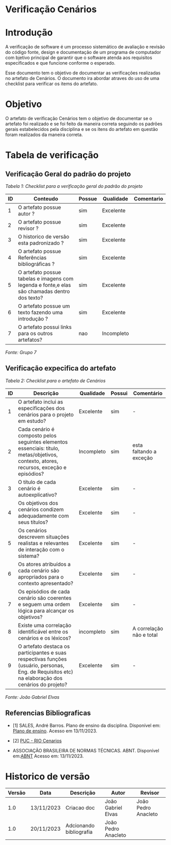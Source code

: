 # Verificação Cenários

# Introdução
A verificação de software é um processo sistemático de avaliação e revisão do código fonte, design e documentação de um programa de computador com bjetivo principal de garantir que o software atenda aos requisitos especificados e que funcione conforme o esperado. 

Esse documento tem o objetivo de documentar as verificações realizadas no artefato de Cenários. O documento ira abordar atraves do uso de uma checklist para verificar os items do artefato.

# Objetivo

O artefato de verificação Cenários tem o objetivo de documentar se o artefato foi realizado e se foi feito da maneira correta seguindo os padrões gerais estabelecidos pela disciplina e se os itens do artefato em questão foram realizados da maneira correta.

# Tabela de verificação

## Verificação Geral do padrão do projeto

*Tabela 1: Checklist para a verificação geral do padrão do projeto*

| ID  | Conteudo                                                                                      | Possue | Qualidade  | Comentario |
| --- | --------------------------------------------------------------------------------------------- | ------ | ---------- | ---------- |
| 1   | O artefato possue autor ?                                                                     | sim    | Excelente  |            |
| 2   | O artefato possue revisor ?                                                                   | sim    | Excelente  |            |
| 3   | O historico de versão esta padronizado ?                                                      | sim    | Excelente  |            |
| 4   | O artefato possue Referências bibliográficas ?                                                | sim    | Excelente  |            |
| 5   | O artefato possue tabelas e imagens com legenda e fonte,e elas são chamadas dentro dos texto? | sim    | Excelente  |            |
| 6   | O artefato possue um texto fazendo uma introdução ?                                           | sim    | Excelente  |            |
| 7   | O artefato possui links para os outros artefatos?                                             | nao    | Incompleto |            |

*Fonte: Grupo 7*

## Verificação expecifica do artefato

*Tabela 2: Checklist para o artefato de Cenários*

| ID  | Descrição                                                                                                                                         | Qualidade  | Possui | Comentário               |
| --- | ------------------------------------------------------------------------------------------------------------------------------------------------- | ---------- | ------ | ------------------------ |
| 1   | O artefato inclui as especificações dos cenários para o projeto em estudo?                                                                        | Excelente  | sim    | -                        |
| 2   | Cada cenário é composto pelos seguintes elementos essenciais: título, metas/objetivos, contexto, atores, recursos, exceção e episódios?           | Incompleto | sim    | esta faltando a exceção  |
| 3   | O título de cada cenário é autoexplicativo?                                                                                                       | Excelente  | sim    | -                        |
| 4   | Os objetivos dos cenários condizem adequadamente com seus títulos?                                                                                | Excelente  | sim    | -                        |
| 5   | Os cenários descrevem situações realistas e relevantes de interação com o sistema?                                                                | Excelente  | sim    | -                        |
| 6   | Os atores atribuídos a cada cenário são apropriados para o contexto apresentado?                                                                  | Excelente  | sim    | -                        |
| 7   | Os episódios de cada cenário são coerentes e seguem uma ordem lógica para alcançar os objetivos?                                                  | Excelente  | sim    | -                        |
| 8   | Existe uma correlação identificável entre os cenários e os léxicos?                                                                               | incompleto | sim    | A correlação não e total |
| 9   | O artefato destaca os participantes e suas respectivas funções (usuário, personas, Eng. de Requisitos etc) na elaboração dos cenários do projeto? | Excelente  | sim    | -                        |

*Fonte: João Gabriel Elvas*

## Referencias Bibliograficas

- [1] SALES, André Barros. Plano de ensino da disciplina. Disponível em: [Plano de ensino](https://aprender3.unb.br/pluginfile.php/2692699/mod_resource/content/34/Plano_de_Ensino%20RE%20022023%20Turma%202.pdf ). Acesso em 13/11/2023.

- [2] [PUC - RIO Cenarios](https://www-di.inf.puc-rio.br/~julio/bnncap3.pdf)

- ASSOCIAÇÃO BRASILEIRA DE NORMAS TÉCNICAS. ABNT. Disponível em:[ABNT](https://www.abnt.org.br/) Acesso em: 13/11/2023.

# Historico de versão

| Versão | Data       | Descrição               | Autor               | Revisor             |
| ------ | ---------- | ----------------------- | ------------------- | ------------------- |
| 1.0    | 13/11/2023 | Criacao doc             | João Gabriel Elvas  | João Pedro Anacleto |
| 1.0    | 20/11/2023 | Adcionando bibliografia | João Pedro Anacleto |                     |
